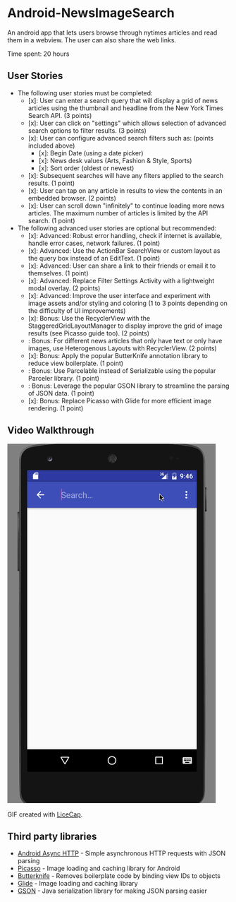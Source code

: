 # Android-NewsImageSearch
An android app that lets users browse through nytimes articles and read them in a webview. The user can also share the web links.

Time spent: 20 hours

## User Stories


  * The following user stories must be completed:
    - [x]: User can enter a search query that will display a grid of news articles using the thumbnail and headline from the New York Times Search API. (3 points)
    - [x]: User can click on "settings" which allows selection of advanced search options to filter results. (3 points)
    - [x]: User can configure advanced search filters such as: (points included above)
      - [x]: Begin Date (using a date picker)
      - [x]: News desk values (Arts, Fashion & Style, Sports)
      - [x]: Sort order (oldest or newest)
    - [x]: Subsequent searches will have any filters applied to the search results. (1 point)
    - [x]: User can tap on any article in results to view the contents in an embedded browser. (2 points)
    - [x]: User can scroll down "infinitely" to continue loading more news articles. The maximum number of articles is limited by the API search. (1 point)
  * The following advanced user stories are optional but recommended:
    - [x]: Advanced: Robust error handling, check if internet is available, handle error cases, network failures. (1 point)
    - [x]: Advanced: Use the ActionBar SearchView or custom layout as the query box instead of an EditText. (1 point)
    - [x]: Advanced: User can share a link to their friends or email it to themselves. (1 point)
    - [x]: Advanced: Replace Filter Settings Activity with a lightweight modal overlay. (2 points)
    - [x]: Advanced: Improve the user interface and experiment with image assets and/or styling and coloring (1 to 3 points depending on the difficulty of UI improvements)
    - [x]: Bonus: Use the RecyclerView with the StaggeredGridLayoutManager to display improve the grid of image results (see Picasso guide too). (2 points)
    - : Bonus: For different news articles that only have text or only have images, use Heterogenous Layouts with RecyclerView. (2 points)
    - [x]: Bonus: Apply the popular ButterKnife annotation library to reduce view boilerplate. (1 point)
    - : Bonus: Use Parcelable instead of Serializable using the popular Parceler library. (1 point)
    - : Bonus: Leverage the popular GSON library to streamline the parsing of JSON data. (1 point)
    - [x]: Bonus: Replace Picasso with Glide for more efficient image rendering. (1 point)

  


## Video Walkthrough 

![General Functionality](https://github.com/aparnarsjain/Android-NewsImageSearch/blob/master/newsimagesearch.gif)


GIF created with [LiceCap](http://www.cockos.com/licecap/).



## Third party libraries

- [Android Async HTTP](https://github.com/loopj/android-async-http) - Simple asynchronous HTTP requests with JSON parsing
- [Picasso](http://square.github.io/picasso/) - Image loading and caching library for Android
- [Butterknife](http://jakewharton.github.io/butterknife/) - Removes boilerplate code by binding view IDs to objects
- [Glide](https://github.com/bumptech/glide) - Image loading and caching library
- [GSON](https://github.com/google/gson) - Java serialization library for making JSON parsing easier
